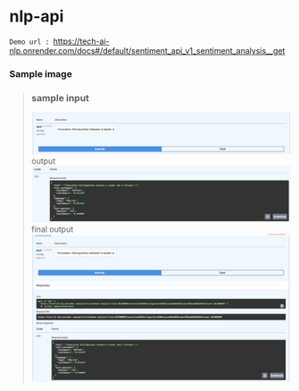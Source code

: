 # nlp-api

`Demo url : `https://tech-ai-nlp.onrender.com/docs#/default/sentiment_api_v1_sentiment_analysis__get

### Sample image
> ### sample input
> <img src="https://github.com/THARUNESHWAR-369/nlp-api/blob/main/modules/input.png"/>
> output
> <img src="https://github.com/THARUNESHWAR-369/nlp-api/blob/main/modules/output.png"/>
> final output
> <img src="https://github.com/THARUNESHWAR-369/nlp-api/blob/main/modules/fulloutput.png"/>
